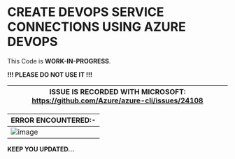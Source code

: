 # CREATE DEVOPS SERVICE CONNECTIONS USING AZURE DEVOPS

This Code is __WORK-IN-PROGRESS__. 

__!!! PLEASE DO NOT USE IT !!!__

| __ISSUE IS RECORDED WITH MICROSOFT: https://github.com/Azure/azure-cli/issues/24108__ |
| --------- |

| __ERROR ENCOUNTERED:-__ |
| --------- |
| ![image](https://user-images.githubusercontent.com/29681063/195374779-e762a358-6e88-4a64-8f11-b8f17bef197d.png) |

__KEEP YOU UPDATED...__
